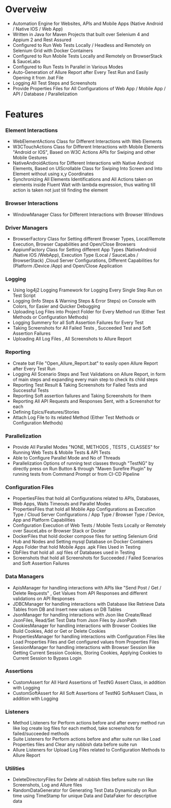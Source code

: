 # Overveiw
- Automation Engine for Websites, APIs and Mobile Apps (Native Android / Native IOS / Web App)
- Written in Java for Maven Projects that built over Selenium 4 and Appium 2 and Rest Assured
- Configured to Run Web Tests Locally / Headless and Remotely on Selenium Grid with Docker Containers
- Configured to Run Mobile Tests Locally and Remotely on BrowserStack & SauceLabs
- Configured to Run Tests In Parallel in Various Modes
- Auto-Generation of Allure Report after Every Test Run and Easily Opening it from .bat File
- Logging All Test Steps and Screenshots
- Provide Properties Files for All Configurations of Web App / Mobile App / API / Database / Parallelization

# Features
### Element Interactions
- WebElementActions Class for Different Interactions with Web Elements
- W3CTouchActions Class for Different Interactions with Mobile Elements "Android or IOS", Based on W3C Actions APIs for Swiping and other Mobile Gestures
- NativeAndroidActions for Different Interactions with Native Android Elements, Based on UIScrollable Class for Swiping Into Screen and Into Element without using x,y Coordinates
- Synchronizing All Elements Identifications and All Actions taken on elements inside Fluent Wait with lambda expression, thus waiting till action is taken not just till finding the element

### Browser Interactions
- WindowManager Class for Different Interactions with Browser Windows

### Driver Managers
- BrowserFactory Class for Setting different Browser Types, Local/Remote Execution, Browser Capabilities and Open/Close Browsers
- AppiumFactory Class for Setting different App Types (NativeAndroid /Native IOS /WebApp), Execution Type (Local / SauceLabs / BrowserStack) ,Cloud Server Configurations, Different Capabilities for (Platform /Device /App) and Open/Close Application

### Logging
- Using log4j2 Logging Framework for Logging Every Single Step Run on Test Script
- Logging (Info Steps & Warning Steps & Error Steps) on Console with Colors, for Easier and Quicker Debugging
- Uploading Log Files into Project Folder for Every Method run (Either Test Methods or Configuration Methods)
- Logging Summery for all Soft Assertion Failures for Every Test
- Taking Screenshots for All Failed Tests , Succeeded Test and Soft Assertion Failures
- Uploading All Log Files , All Screenshots to Allure Report

### Reporting
- Create bat File "Open_Allure_Report.bat" to easily open Allure Report after Every Test Run
- Logging All Scenario Steps and Test Validations on Allure Report, in form of main steps and expanding every main step to check its child steps
- Reporting Test Result & Taking Screenshots for Failed Tests and Successful Tests
- Reporting Soft assertion failures and Taking Screenshots for them
- Reporting All API Requests and Responses Sent, with a Screenshot for each
- Defining Epics/Features/Stories
- Attach Log File to its related Method (Either Test Methods or Configuration Methods)

### Parallelization
- Provide All Parallel Modes "NONE, METHODS , TESTS , CLASSES" for Running Web Tests & Mobile Tests & API Tests
- Able to Configure Parallel Mode and No of Threads
- Parallelization Options of running test classes through "TestNG" by directly press on Run Button & through "Maven Surefire Plugin" by running tests from Command Prompt or from CI-CD Pipeline

### Configuration Files
- PropertiesFiles that hold all Configurations related to APIs, Databases, Web Apps, Waits Timeouts and Parallel Modes
- PropertiesFiles that hold all Mobile App Configurations as Execution Type / Cloud Server Configurations / App Type / Browser Type / Device, App and Platform Capabilities
- Configuration Execution of Web Tests / Mobile Tests Locally or Remotely over SauceLabs or Browser Stack or Docker
- DockerFiles that hold docker compose files for setting Selenium Grid Hub and Nodes and Setting mysql Database on Docker Containers
- Apps Folder that hold Mobile Apps .apk Files Used in Testing
- DbFiles that hold all .sql files of Databases used in Testing
- Screenshots that hold all Screenshots for Succeeded / Failed Scenarios and Soft Assertion Failures

### Data Managers
- ApisManager for handling interactions with APIs like "Send Post / Get / Delete Requests" , Get Values from API Responses and different validations on API Responses
- JDBCManager for handling interactions with Database like Retrieve Data Tables from DB and Insert new values on DB Tables
- JsonManager for handling interactions with Json like Create/Read JsonFiles, Read/Set Test Data from Json Files by JsonPath
- CookiesManager for handling interactions with Browser Cookies like Build Cookies, Add or Get or Delete Cookies
- PropertiesManager for handling interactions with Configuration Files like Load Properties Files and Get configured values from Properties Files
- SessionManager for handling interactions with Browser Session like Getting Current Session Cookies, Storing Cookies, Applying Cookies to Current Session to Bypass Login

### Assertions
- CustomAssert for All Hard Assertions of TestNG Assert Class, in addition with Logging
- CustomSoftAssert for All Soft Assertions of TestNG SoftAssert Class, in addition with Logging

### Listeners
- Method Listeners for Perform actions before and after every method run like log create log files for each method, take screenshots for failed/succeeded methods
- Suite Listeners for Perform actions before and after suite run like Load Properties files and Clear any rubbish data before suite run
- Allure Listeners for Upload Log Files related to Configuration Methods to Allure Report

### Utilities
- DeleteDirectoryFiles for Delete all rubbish files before suite run like Screenshots, Log and Allure files
- RandomDataGenerator for Generating Test Data Dynamically on Run time using TimeStamp for unique Data and DataFaker for descriptive data
